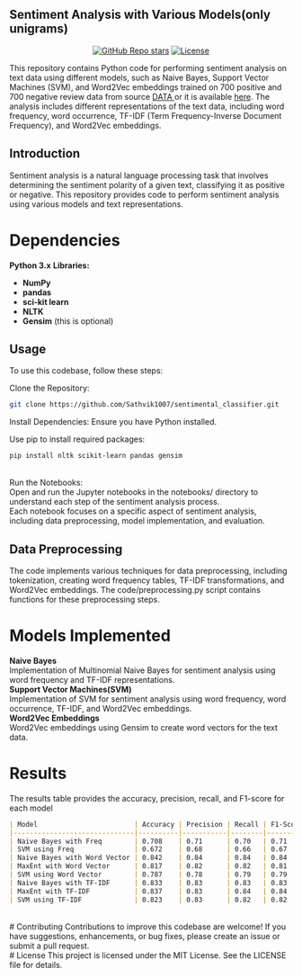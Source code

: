 ## Sentiment Analysis with Various Models(only unigrams)

<div align="center">
  <a href="https://github.com/Sathvik1007/sentimental_classifier/stargazers"><img alt="GitHub Repo stars" src="https://img.shields.io/github/stars/Sathvik1007/sentimental_classifier"></a>
  <a href="[https://github.com/mfts/papermark/blob/main/LICENSE](https://github.com/Sathvik1007/sentimental_classifier/blob/main/LICENSE)"><img alt="License" src="https://img.shields.io/badge/license-MIT-purple"></a>
</div>

This repository contains Python code for performing sentiment analysis on text data using different models, such as Naive Bayes, Support Vector Machines (SVM), and Word2Vec embeddings trained on 700 positive and 700 negative review data from source <a href = https://www.cs.cornell.edu/people/pabo/-movie-review-data/>DATA </a> or it is available <a href = https://github.com/Sathvik1007/sentimental_classifier/blob/main/review_polarity.tar.gz>here</a>. The analysis includes different representations of the text data, including word frequency, word occurrence, TF-IDF (Term Frequency-Inverse Document Frequency), and Word2Vec embeddings.

## Introduction
Sentiment analysis is a natural language processing task that involves determining the sentiment polarity of a given text, classifying it as positive or negative. This repository provides code to perform sentiment analysis using various models and text representations.

# Dependencies
**Python 3.x**
**Libraries:**
- **NumPy**
- **pandas**
- **sci-kit learn**
- **NLTK**
- **Gensim** (this is optional)
  
## Usage
To use this codebase, follow these steps:

Clone the Repository:

```bash
git clone https://github.com/Sathvik1007/sentimental_classifier.git
```


Install Dependencies:
Ensure you have Python installed.

Use pip to install required packages:
```bash
pip install nltk scikit-learn pandas gensim
```
<br />
Run the Notebooks:
<br />
Open and run the Jupyter notebooks in the notebooks/ directory to understand each step of the sentiment analysis process.<br />
Each notebook focuses on a specific aspect of sentiment analysis, including data preprocessing, model implementation, and evaluation.<br />

## Data Preprocessing
The code implements various techniques for data preprocessing, including tokenization, creating word frequency tables, TF-IDF transformations, and Word2Vec embeddings. The code/preprocessing.py script contains functions for these preprocessing steps.

# Models Implemented
**Naive Bayes** <br />
Implementation of Multinomial Naive Bayes for sentiment analysis using word frequency and TF-IDF representations.<br />
**Support Vector Machines(SVM)** <br />
Implementation of SVM for sentiment analysis using word frequency, word occurrence, TF-IDF, and Word2Vec embeddings.<br />
**Word2Vec Embeddings** <br />
Word2Vec embeddings using Gensim to create word vectors for the text data.<br />
# Results
The results table provides the accuracy, precision, recall, and F1-score for each model 
```markdown
| Model                        | Accuracy | Precision | Recall | F1-Score | Support |
|------------------------------|----------|-----------|--------|----------|---------|
| Naive Bayes with Freq        | 0.708    | 0.71      | 0.70   | 0.71     | 300     |
| SVM using Freq               | 0.672    | 0.68      | 0.66   | 0.67     | 300     |
| Naive Bayes with Word Vector | 0.842    | 0.84      | 0.84   | 0.84     | 302     |
| MaxEnt with Word Vector      | 0.817    | 0.82      | 0.82   | 0.81     | 302     |
| SVM using Word Vector        | 0.787    | 0.78      | 0.79   | 0.79     | 302     |
| Naive Bayes with TF-IDF      | 0.833    | 0.83      | 0.83   | 0.83     | 302     |
| MaxEnt with TF-IDF           | 0.837    | 0.83      | 0.84   | 0.84     | 302     |
| SVM using TF-IDF             | 0.823    | 0.83      | 0.82   | 0.82     | 302     |
```
<br />
# Contributing
Contributions to improve this codebase are welcome! If you have suggestions, enhancements, or bug fixes, please create an issue or submit a pull request.
<br />
# License
This project is licensed under the MIT License. See the LICENSE file for details.
